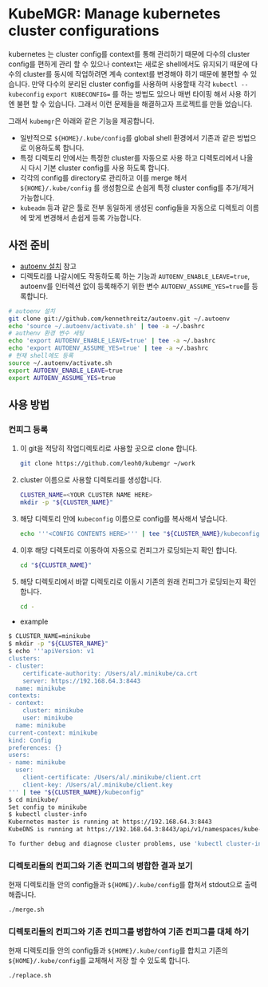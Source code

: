 # KubeMGR: Manage kubernetes cluster configurations

kubernetes 는 cluster config를 context를 통해 관리하기 때문에 다수의 cluster config를 편하게 관리 할 수 있으나 context는 새로운 shell에서도 유지되기 때문에 다수의 cluster를 동시에 작업하려면 계속 context를 변경해야 하기 때문에 불편할 수 있습니다. 만약 다수의 분리된 cluster config를 사용하며 사용할때 각각 `kubectl --kubeconfig` `export KUBECONFIG=` 를 하는 방법도 있으나 매번 타이핑 해서 사용 하기엔 불편 할 수 있습니다. 그래서 이런 문제들을 해결하고자 프로젝트를 만들 었습니다.

그래서 `kubemgr`은 아래와 같은 기능을 제공합니다.

* 일반적으로 `${HOME}/.kube/config`를 global shell 환경에서 기존과 같은 방법으로 이용하도록 합니다.
* 특정 디렉토리 안에서는 특정한 cluster를 자동으로 사용 하고 디렉토리에서 나올 시 다시 기본 cluster config를 사용 하도록 합니다.
* 각각의 config를 directory로 관리하고 이를 merge 해서 `${HOME}/.kube/config` 를 생성함으로 손쉽게 특정 cluster config를 추가/제거 가능합니다.
* `kubeadm` 등과 같은 툴로 전부 동일하게 생성된 config들을 자동으로 디렉토리 이름에 맞게 변경해서 손쉽게 등록 가능합니다.

## 사전 준비

* [autoenv 설치](https://github.com/kennethreitz/autoenv) 참고
* 디렉토리를 나갈시에도 작동하도록 하는 기능과 `AUTOENV_ENABLE_LEAVE=true`, autoenv를 인터렉션 없이 등록해주기 위한 변수 `AUTOENV_ASSUME_YES=true`를 등록합니다.

```bash
# autoenv 설치
git clone git://github.com/kennethreitz/autoenv.git ~/.autoenv
echo 'source ~/.autoenv/activate.sh' | tee -a ~/.bashrc
# authenv 환경 변수 세팅
echo 'export AUTOENV_ENABLE_LEAVE=true' | tee -a ~/.bashrc
echo 'export AUTOENV_ASSUME_YES=true' | tee -a ~/.bashrc
# 현재 shell에도 등록
source ~/.autoenv/activate.sh
export AUTOENV_ENABLE_LEAVE=true
export AUTOENV_ASSUME_YES=true
```

## 사용 방법

### 컨피그 등록

1. 이 git을 적당히 작업디렉토리로 사용할 곳으로 clone 합니다.

    ```bash
    git clone https://github.com/leoh0/kubemgr ~/work
    ```

1. cluster 이름으로 사용할 디렉토리를 생성합니다.

    ```bash
    CLUSTER_NAME=<YOUR CLUSTER NAME HERE>
    mkdir -p "${CLUSTER_NAME}"
    ```

1. 해당 디렉토리 안에 `kubeconfig` 이름으로 config를 복사해서 넣습니다.

    ```bash
    echo '''<CONFIG CONTENTS HERE>''' | tee "${CLUSTER_NAME}/kubeconfig"
    ```

1. 이후 해당 디렉토리로 이동하여 자동으로 컨피그가 로딩되는지 확인 합니다.

    ```bash
    cd "${CLUSTER_NAME}"
    ```

1. 해당 디렉토리에서 바깥 디렉토리로 이동시 기존의 원래 컨피그가 로딩되는지 확인 합니다.

    ```bash
    cd -
    ```

* example

```bash
$ CLUSTER_NAME=minikube
$ mkdir -p "${CLUSTER_NAME}"
$ echo '''apiVersion: v1
clusters:
- cluster:
    certificate-authority: /Users/al/.minikube/ca.crt
    server: https://192.168.64.3:8443
  name: minikube
contexts:
- context:
    cluster: minikube
    user: minikube
  name: minikube
current-context: minikube
kind: Config
preferences: {}
users:
- name: minikube
  user:
    client-certificate: /Users/al/.minikube/client.crt
    client-key: /Users/al/.minikube/client.key
''' | tee "${CLUSTER_NAME}/kubeconfig"
$ cd minikube/
Set config to minikube
$ kubectl cluster-info
Kubernetes master is running at https://192.168.64.3:8443
KubeDNS is running at https://192.168.64.3:8443/api/v1/namespaces/kube-system/services/kube-dns:dns/proxy

To further debug and diagnose cluster problems, use 'kubectl cluster-info dump'.
```

### 디렉토리들의 컨피그와 기존 컨피그의 병합한 결과 보기

현재 디렉토리들 안의 config들과 `${HOME}/.kube/config`를 합쳐서 stdout으로 출력해줍니다.

```bash
./merge.sh
```

### 디렉토리들의 컨피그와 기존 컨피그를 병합하여 기존 컨피그를 대체 하기

현재 디렉토리들 안의 config들과 `${HOME}/.kube/config`를 합치고 기존의 `${HOME}/.kube/config`를 교체해서 저장 할 수 있도록 합니다.

```bash
./replace.sh
```
